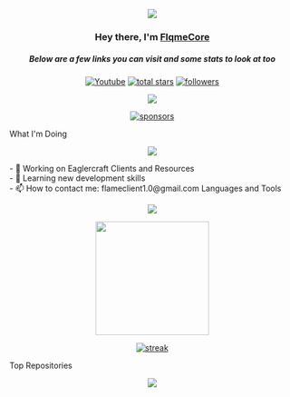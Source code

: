 <p align="center">
  <img src="https://readme-typing-svg.demolab.com/?lines=Developer%20of%20FlqmeCore%20Projects;Enhancing%20Eaglercraft%20Experience;Join%20the%20Community!&font=Fira%20Code&center=true&width=700&height=45&color=ff4500&vCenter=true&pause=1000&size=25" />
</p>
<h3 align="center">Hey there, I'm <a href="https://github.com/FlqmeCore">FlqmeCore</a></h3>
<h5 align="center">Below are a few links you can visit and some stats to look at too</h5>
<p align="center">
  <a href="https://www.youtube.com/@FlqmzeCanCode"><img alt="Youtube" title="Youtube" src="https://img.shields.io/badge/-Youtube-FF0000?style=for-the-badge&logo=youtube&logoColor=white"/></a>
  <a href="https://github.com/FlqmeCore?tab=repositories&sort=stargazers">
    <img alt="total stars" title="Total stars on GitHub" src="https://custom-icon-badges.demolab.com/github/stars/FlqmeCore?color=B8B92B&style=for-the-badge&labelColor=959532&logo=star"/></a>
  <a href="https://github.com/FlqmeCore"><img alt="followers" title="Follow me on Github" src="https://img.shields.io/github/followers/FlqmeCore?color=236ad3&style=for-the-badge&logo=github&label=Follow"/></a>
</p>
<p align="center">
  <img src="https://komarev.com/ghpvc/?username=FlqmeCore&style=for-the-badge&color=brightgreen">
</p>
<p align="center">

</p>
<p align="center">
  <a href="https://github.com/sponsors/FlqmeCore"><img alt="sponsors" title="All Sponsors" src="https://img.shields.io/badge/-All%20Sponsors-FD9494?style=for-the-badge&logo=GitHub&logoColor=black"/></a>
</p>
What I'm Doing
<p align="center">
  <img src="https://readme-typing-svg.demolab.com/?lines=Working%20on%20Eaglercraft%20Clients;Creating%20Resources;Learning%20New%20Skills&font=Fira%20Code&center=true&width=700&height=45&color=00FF00&vCenter=true&pause=1000&size=25" />
</p>
- 🔭 Working on Eaglercraft Clients and Resources<br>
- 🌱 Learning new development skills<br>
- 📫 How to contact me: flameclient1.0@gmail.com
Languages and Tools
<p align="center">
  <a href="https://github.com/FlqmeCore"><img src="https://skillicons.dev/icons?i=vscode,github,css,html,js"></a>
</p>
<p align="center">
  <img height="200px" src="https://github-readme-stats.vercel.app/api?username=FlqmeCore&hide_border=true&show_icons=true&count_private=true&theme=gruvbox&bg_color=151515">
</p>
<p align="center">
  <a href="https://github.com/FlqmeCore">
    <img title="stats" alt="streak" src="https://github-readme-streak-stats.herokuapp.com/?user=FlqmeCore&theme=dark&hide_border=true&stroke=f53b3b"/>
  </a>
</p>
Top Repositories
<p align="center">
  <img src="https://readme-typing-svg.demolab.com/?lines=No%20top%20repositories%20yet;&font=Fira%20Code&center=true&width=700&height=45&color=FF0000&vCenter=true&pause=1000&size=25" />
</p>
